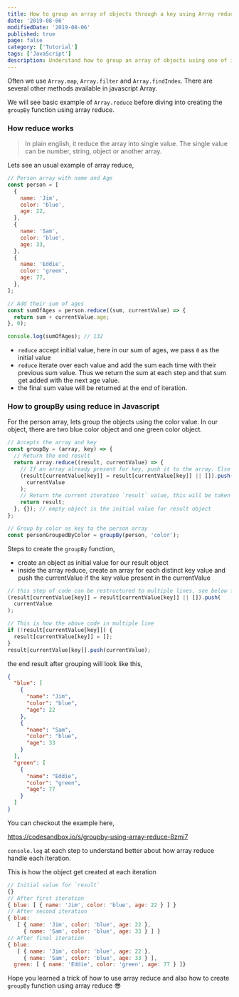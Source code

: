 ```yaml
---
title: How to group an array of objects through a key using Array reduce in javascript
date: '2019-08-06'
modifiedDate: '2019-08-06'
published: true
page: false
category: ['Tutorial']
tags: ['JavaScript']
description: Understand how to group an array of objects using one of its key. We will achieve this function using array reduce in javascript.
---
```


Often we use `Array.map`, `Array.filter` and `Array.findIndex`. There are several other methods available in javascript Array.

We will see basic example of `Array.reduce` before diving into creating the `groupBy` function using array reduce.

### How reduce works

> In plain english, it reduce the array into single value. The single value can be number, string, object or another array.

Lets see an usual example of array reduce,

```js
// Person array with name and Age
const person = [
  {
    name: 'Jim',
    color: 'blue',
    age: 22,
  },
  {
    name: 'Sam',
    color: 'blue',
    age: 33,
  },
  {
    name: 'Eddie',
    color: 'green',
    age: 77,
  },
];

// Add their sum of ages
const sumOfAges = person.reduce((sum, currentValue) => {
  return sum + currentValue.age;
}, 0);

console.log(sumOfAges); // 132
```

- `reduce` accept initial value, here in our sum of ages, we pass `0` as the initial value
- `reduce` iterate over each value and add the sum each time with their previous sum value. Thus we return the sum at each step and that sum get added with the next age value.
- the final sum value will be returned at the end of iteration.

### How to groupBy using reduce in Javascript

For the person array, lets group the objects using the color value. In our object, there are two blue color object and one green color object.

```js
// Accepts the array and key
const groupBy = (array, key) => {
  // Return the end result
  return array.reduce((result, currentValue) => {
    // If an array already present for key, push it to the array. Else create an array and push the object
    (result[currentValue[key]] = result[currentValue[key]] || []).push(
      currentValue
    );
    // Return the current iteration `result` value, this will be taken as next iteration `result` value and accumulate
    return result;
  }, {}); // empty object is the initial value for result object
};

// Group by color as key to the person array
const personGroupedByColor = groupBy(person, 'color');
```

Steps to create the `groupBy` function,

- create an object as initial value for our result object
- inside the array reduce, create an array for each distinct key value and push the currentValue if the key value present in the currentValue

```js
// this step of code can be restructured to multiple lines, see below for the multi line code
(result[currentValue[key]] = result[currentValue[key]] || []).push(
  currentValue
);

// This is how the above code in multiple line
if (!result[currentValue[key]]) {
  result[currentValue[key]] = [];
}
result[currentValue[key]].push(currentValue);
```

the end result after grouping will look like this,

```json
{
  "blue": [
    {
      "name": "Jim",
      "color": "blue",
      "age": 22
    },
    {
      "name": "Sam",
      "color": "blue",
      "age": 33
    }
  ],
  "green": [
    {
      "name": "Eddie",
      "color": "green",
      "age": 77
    }
  ]
}
```

You can checkout the example here,

https://codesandbox.io/s/groupby-using-array-reduce-8zmi7

`console.log` at each step to understand better about how array reduce handle each iteration.

This is how the object get created at each iteration

```js
// Initial value for `result`
{}
// After first iteration
{ blue: [ { name: 'Jim', color: 'blue', age: 22 } ] }
// After second iteration
{ blue:
   [ { name: 'Jim', color: 'blue', age: 22 },
     { name: 'Sam', color: 'blue', age: 33 } ] }
// After final iteration
{ blue:
   [ { name: 'Jim', color: 'blue', age: 22 },
     { name: 'Sam', color: 'blue', age: 33 } ],
  green: [ { name: 'Eddie', color: 'green', age: 77 } ]}
```

Hope you learned a trick of how to use array reduce and also how to create `groupBy` function using array reduce 😎
